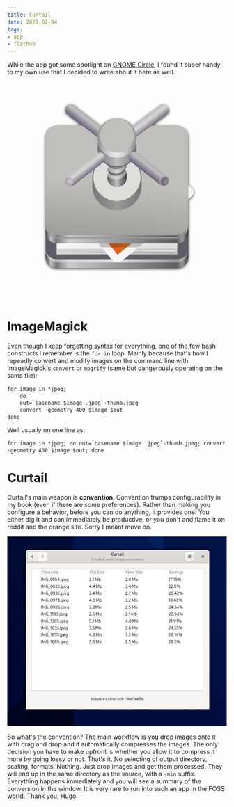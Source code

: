```yaml
---
title: Curtail
date: 2021-02-04
tags:
- app
- flathub
---
```


While the app got some spotlight on [GNOME Circle](https://circle.gnome.org), I found it super handy to my own use that I decided to write about it here as well.

<style type="text/css">
#curtailIcon {
  transform: scale(0.8);
  transition: all 1s ease-in-out;
  cursor: pointer;
  filter: drop-shadow(0 2px 4px rgba(0,0,0,0.8));
}
#curtailIcon:hover {
  transform: scale(0.9);
  filter: drop-shadow(0 30px 20px rgba(0,0,0,0.2));
}
</style>

<a href="https://flathub.org/apps/details/com.github.huluti.Curtail"><svg id="curtailIcon" ViewBox="0 0 128 128" xmlns="http://www.w3.org/2000/svg" xmlns:xlink="http://www.w3.org/1999/xlink"><linearGradient id="a" gradientUnits="userSpaceOnUse"><stop offset="0" stop-color="#63452c"/><stop offset=".038" stop-color="#865e3c"/><stop offset=".077" stop-color="#63452c"/><stop offset=".923" stop-color="#63452c"/><stop offset=".962" stop-color="#865e3c"/><stop offset="1" stop-color="#63452c"/></linearGradient><linearGradient id="e" gradientTransform="matrix(.23214 0 0 .20395 -8.567 209.652)" x1="88.596" x2="536.596" xlink:href="#a" y1="-449.394" y2="-449.394"/><linearGradient id="f" gradientTransform="matrix(.23214 0 0 .125 -8.567 152.174)" x1="88.596" x2="536.596" xlink:href="#a" y1="-449.394" y2="-449.394"/><linearGradient id="b" gradientUnits="userSpaceOnUse"><stop offset="0" stop-color="#3d3846"/><stop offset=".038" stop-color="#c0bfbc"/><stop offset=".077" stop-color="#77767b"/><stop offset=".164" stop-color="#cbcbcd"/><stop offset=".923" stop-color="#5f5e63"/><stop offset=".962" stop-color="#9a9996"/><stop offset="1" stop-color="#3d3846"/></linearGradient><linearGradient id="g" gradientTransform="matrix(.23214 0 0 .20395 -8.567 229.953)" x1="87.542" x2="535.261" xlink:href="#b" y1="-591.637" y2="-591.637"/><radialGradient id="h" cx="58.126" cy="294.38" gradientTransform="matrix(1.6319 0 0 1.37953 -36.73 -291.51)" gradientUnits="userSpaceOnUse" r="52"><stop offset="0" stop-color="#deddda"/><stop offset="1" stop-color="#deddda" stop-opacity="0"/></radialGradient><linearGradient id="i" gradientUnits="userSpaceOnUse" x1="30" x2="104" y1="94" y2="108"><stop offset="0" stop-color="#f6f5f4"/><stop offset="1" stop-color="#deddda"/></linearGradient><radialGradient id="j" cx="105.224" cy="148.63" gradientTransform="matrix(-.34149 -.18581 -.02812 .28036 103.637 95.975)" gradientUnits="userSpaceOnUse" r="160"><stop offset="0" stop-color="#e0371b"/><stop offset="1" stop-color="#f6d32d"/></radialGradient><radialGradient id="k" cx="352.98" cy="275.93" gradientTransform="matrix(.2992 .11247 .07205 -.18331 -46.417 48.045)" gradientUnits="userSpaceOnUse" r="192"><stop offset="0" stop-color="#50db81"/><stop offset="1" stop-color="#8ff0a4" stop-opacity=".004"/></radialGradient><radialGradient id="l" cx="527.624" cy="194.651" gradientTransform="matrix(-.15091 -.18657 -.19365 .15664 225.268 143.026)" gradientUnits="userSpaceOnUse" r="192"><stop offset="0" stop-color="#4a86cf"/><stop offset="1" stop-color="#87bae1" stop-opacity="0"/></radialGradient><linearGradient id="m" gradientTransform="matrix(.23013 0 0 .20218 -7.94 400.462)" x1="87.542" x2="535.261" xlink:href="#b" y1="-591.637" y2="-591.637"/><linearGradient id="n" gradientUnits="userSpaceOnUse" x1="52.55" x2="56.979" y1="103.619" y2="57.049"><stop offset="0" stop-color="#9b9a96"/><stop offset="1" stop-color="#c0bfbc"/></linearGradient><linearGradient id="c" gradientUnits="userSpaceOnUse"><stop offset="0" stop-color="#b1b0b6"/><stop offset=".5" stop-color="#d8d7d6"/><stop offset="1" stop-color="#6f667f"/></linearGradient><linearGradient id="o" gradientTransform="scale(-1 1) rotate(67.81 9.946 118.092)" x1="49.325" x2="53.605" xlink:href="#c" y1="222.747" y2="230.159"/><linearGradient id="p" gradientTransform="matrix(3.0015 0 0 -3.0015 -128.105 -573.326)" gradientUnits="userSpaceOnUse" x1="58" x2="70" y1="-211" y2="-211"><stop offset="0" stop-color="#77767b"/><stop offset=".5" stop-color="#9a9996"/><stop offset="1" stop-color="#77767b"/></linearGradient><linearGradient id="q" gradientUnits="userSpaceOnUse" x1="56.855" x2="71.127" y1="46.093" y2="46.093"><stop offset="0" stop-color="#5e5c64"/><stop offset=".5" stop-color="#c0bfbc"/><stop offset="1" stop-color="#3d3846"/></linearGradient><linearGradient id="d" gradientUnits="userSpaceOnUse"><stop offset="0" stop-color="#b1b0b6"/><stop offset=".272" stop-color="#c0c0be"/><stop offset="1" stop-color="#6f667f"/></linearGradient><linearGradient id="r" gradientTransform="scale(-1 1) rotate(51.875 13.743 81.732)" x1="61" x2="67" xlink:href="#d" y1="220" y2="220"/><linearGradient id="s" gradientTransform="matrix(2.37866 0 0 -2.37866 -88.244 -469.48)" gradientUnits="userSpaceOnUse" x1="58" x2="70" y1="-211" y2="-211"><stop offset="0" stop-color="#77767b"/><stop offset=".5" stop-color="#c0bfbc"/><stop offset="1" stop-color="#77767b"/></linearGradient><radialGradient id="t" cx="-203.367" cy="-63.488" gradientTransform="matrix(0 -1.18935 -1.18935 0 -12.128 -205.452)" gradientUnits="userSpaceOnUse" r="12"><stop offset="0" stop-color="#f0f0f0"/><stop offset="1" stop-color="#9a999a"/></radialGradient><linearGradient id="u" gradientTransform="scale(-1 1) rotate(51.875 15.076 81.083)" x1="61" x2="67" xlink:href="#d" y1="220" y2="220"/><linearGradient id="v" gradientTransform="scale(-1 1) rotate(67.81 10.503 117.717)" x1="49.325" x2="53.605" xlink:href="#c" y1="222.747" y2="230.159"/><radialGradient id="w" cx="96.054" cy="219.449" gradientTransform="matrix(-2.48287 0 0 2.7121 268.232 -538.415)" gradientUnits="userSpaceOnUse" r="2.415"><stop offset="0" stop-color="#cfcecd"/><stop offset="1" stop-color="#827b8f"/></radialGradient><radialGradient id="x" cx="96.741" cy="219.745" gradientTransform="matrix(2.35544 0 0 2.5729 -127.997 -507.96)" gradientUnits="userSpaceOnUse" r="2.415"><stop offset="0" stop-color="#92918f"/><stop offset="1" stop-color="#524d5b"/></radialGradient><path d="M20 56h88a8 8 0 018 8v46a8 8 0 01-8 8H20a8 8 0 01-8-8V64a8 8 0 018-8zm0 0" fill="url(#e)"/><path d="M20 30h88v66H20zm0 0" fill="#f6f5f4"/><path d="M20 58h88a8 8 0 018 8v22a8 8 0 01-8 8H20a8 8 0 01-8-8V66a8 8 0 018-8zm0 0" fill="url(#f)"/><path d="M20 58h88a8 8 0 018 8v46a8 8 0 01-8 8H20a8 8 0 01-8-8V66a8 8 0 018-8zm0 0" fill="url(#g)"/><path d="M21.453 28.082h85.094c5.219 0 9.453 3.582 9.453 8V108c0 4.418-4.234 8-9.453 8H21.453c-5.219 0-9.453-3.582-9.453-8V36.082c0-4.418 4.234-8 9.453-8zm0 0" fill="url(#h)"/><path d="M21.453 26.082h85.094c5.219 0 9.453 3.582 9.453 8V106c0 4.418-4.234 8-9.453 8H21.453c-5.219 0-9.453-3.582-9.453-8V34.082c0-4.418 4.234-8 9.453-8zm0 0" fill="#5e5c64"/><path d="M20 64h88v46H20zm0 0" fill="url(#i)"/><path d="M108 106l-.137 4H20.121L20 106zm0 0" fill-opacity=".137"/><path d="M107.691 106.969H35.93l71.242 1.027s.52-.773.52-1.027zm0 0" fill="#f6f5f4" fill-opacity=".598"/><path d="M106.773 108.488H34.168l71.266 1.024c.554-.29 1.132-.63 1.34-1.024zm0 0" fill-opacity=".171"/><path d="M29.777 67.469l52.239-42.254c2.41-1.953 5.898-1.613 7.812.758l21.664 26.777L108.145 82l-40.266 32.57c-2.414 1.953-5.899 1.614-7.817-.754L28.883 75.27c-1.913-2.372-1.519-5.848.895-7.801zm0 0" fill="#f6f5f4"/><path d="M111.547 52.816L99.574 62.5c-2.41 1.95-2.808 5.43-.89 7.8l9.46 11.7zm0 0" fill="#deddda"/><path d="M33.27 71.785l31.148 38.508 40.266-32.57-6-7.422c-1.918-2.371-1.52-5.852.89-7.801l7.617-6.16-21.683-26.813zm0 0" fill="url(#j)"/><path d="M33.27 71.785l31.148 38.508 40.266-32.57-6-7.422c-1.918-2.371-1.52-5.852.89-7.801l7.617-6.16-21.683-26.813zm0 0" fill="url(#k)"/><path d="M33.27 71.785l31.148 38.508 40.266-32.57-6-7.422c-1.918-2.371-1.52-5.852.89-7.801l7.617-6.16-21.683-26.813zm0 0" fill="url(#l)"/><path d="M83.855 101.496l34.844-34.11a3.903 3.903 0 001.176-2.906 3.913 3.913 0 00-1.328-2.84l-9.207-8.09zm0 0" fill="#f6f5f4"/><path d="M20.02 64.328h88.07a8 8 0 018 8v21.73a8 8 0 01-8 8H20.02a8 8 0 01-8-8v-21.73a8 8 0 018-8zm0 0" fill="url(#g)"/><path d="M21.824 190.43h84.23c5.223 0 9.454 3.582 9.454 8v63.363c0 4.418-4.23 8-9.453 8h-84.23c-5.22 0-9.454-3.582-9.454-8V198.43c0-4.418 4.234-8 9.453-8zm0 0" fill="url(#m)" stroke="#9a9996" transform="translate(0 -172)"/><path d="M21.375 16h85.129c5.223 0 9.457 3.582 9.457 8v64.059c0 4.418-4.234 8-9.457 8H21.375c-5.223 0-9.453-3.582-9.453-8V24c0-4.418 4.23-8 9.453-8zm0 0" fill="url(#n)"/><path d="M57.66 210.34l34.78-25.779" fill="#77767b" stroke="url(#o)" stroke-linecap="round" stroke-width="6.726" transform="matrix(1.18935 0 0 1.18935 -12.127 -214.827)"/><path d="M63.992 36.352c-9.949 0-18.012 8.066-18.012 18.011v5.63C45.98 69.936 54.043 78 63.992 78 73.938 78 82 69.937 82 59.992v-5.629c0-9.945-8.063-18.011-18.008-18.011zm0 0" fill="url(#p)"/><path d="M63.992 36.629c-9.5 0-17.199 7.7-17.199 17.195 0 9.5 7.7 17.2 17.2 17.2 9.495 0 17.194-7.7 17.194-17.2 0-9.496-7.699-17.195-17.195-17.195zm0 0" fill="#deddda"/><path d="M58.043 31.227l-1.188 2.378 1.188 2.38-1.188 2.378 1.188 2.38-1.188 2.378 1.188 2.379-1.188 2.379 1.188 2.379-1.188 2.379v1.187a7.133 7.133 0 0010.704 6.18 7.133 7.133 0 003.566-6.18v-3.566l-1.188-2.38 1.188-2.378-1.188-2.379 1.188-2.379-1.188-2.379 1.188-2.379-1.188-2.379 1.188-2.378-1.188-2.38zm0 0" fill="url(#q)"/><path d="M69.938 33.605s-1.61 4.348-5.84 4.778c-4.235.43-6.055-2.399-6.055-2.399l-1.188 2.38s2.489 3.308 7.243 3.034c4.75-.277 6.882-5.367 7.027-5.414zm0 0" fill="#fff" fill-opacity=".382"/><path d="M71.125 35.984c-.145.047-2.277 5.137-7.027 5.414-4.754.274-7.243-3.035-7.243-3.035l1.188 2.38s1.82 2.823 6.055 2.398c4.23-.43 5.84-4.778 5.84-4.778l.05.102zm0 0" fill="#241f31" fill-opacity=".339"/><g fill="#fff" fill-opacity=".382"><path d="M69.938 43.121s-1.61 4.348-5.84 4.777c-4.235.426-6.055-2.398-6.055-2.398l-1.188 2.379s2.489 3.309 7.243 3.031c4.75-.277 6.882-5.363 7.027-5.41zm0 0"/><path d="M69.938 47.879s-1.715 4.348-5.946 4.777c-4.234.426-5.949-2.398-5.949-2.398l-1.188 2.379s2.383 3.308 7.137 3.031c4.75-.277 6.988-5.367 7.133-5.41zm0 0M69.938 38.363s-1.61 4.348-5.84 4.778c-4.235.425-6.055-2.399-6.055-2.399l-1.188 2.38s2.489 3.308 7.243 3.03c4.75-.273 6.882-5.363 7.027-5.41zm0 0"/></g><path d="M71.125 45.5c-.145.047-2.277 5.137-7.027 5.41-4.754.278-7.243-3.031-7.243-3.031l1.188 2.379s1.82 2.824 6.055 2.394c4.23-.425 5.84-4.773 5.84-4.773l.05.101zm0 0" fill="#241f31" fill-opacity=".339"/><path d="M71.125 40.742c-.145.047-2.277 5.137-7.027 5.41-4.754.278-7.243-3.03-7.243-3.03l1.188 2.378s1.82 2.824 6.055 2.395c4.23-.426 5.84-4.774 5.84-4.774l.05.102zm0 0" fill="#241f31" fill-opacity=".339"/><path d="M69.003 210.133L35.68 184.407" fill="#77767b" stroke="url(#r)" stroke-linecap="round" stroke-width="6.726" transform="matrix(1.18935 0 0 1.18935 -12.127 -214.827)"/><path d="M78.262 32.418c0-7.883-6.39-14.273-14.27-14.273-7.883 0-14.273 6.39-14.273 14.273s6.39 14.27 14.273 14.27c7.88 0 14.27-6.387 14.27-14.27zm0 0" fill="url(#s)"/><path d="M63.992 11.008c-7.883 0-14.273 6.39-14.273 14.273s6.39 14.274 14.273 14.274c7.88 0 14.27-6.39 14.27-14.274s-6.39-14.273-14.27-14.273zm0 0" fill="url(#t)"/><path d="M49.742 31.71c-.012.235-.02.47-.023.708 0 7.883 6.39 14.27 14.273 14.27 7.88 0 14.27-6.387 14.27-14.27a9.81 9.81 0 00-.024-.484c-.375 7.597-6.64 13.562-14.246 13.566-7.687-.012-13.988-6.105-14.25-13.79zm0 0" fill="#77767b"/><path d="M63.992 11.008c-6.812 0-12.336 5.523-12.336 12.336S57.18 35.68 63.992 35.68s12.332-5.524 12.332-12.336-5.52-12.336-12.332-12.336zm0 0" fill="#c0bfbc"/><path d="M92.32 227.56l-17.792-13.962" fill="#77767b" stroke="url(#u)" stroke-linecap="round" stroke-width="6.726" transform="matrix(1.18935 0 0 1.18935 -12.127 -214.827)"/><path d="M35.559 227.95l17.867-13.863" fill="#77767b" stroke="url(#v)" stroke-linecap="round" stroke-width="6.726" transform="matrix(1.18935 0 0 1.18935 -12.127 -214.827)"/><path d="M26.164 56.594a3.692 3.692 0 003.695 3.691c1.164 0 2.254-1.484 2.254-2.8a3.698 3.698 0 00-3.695-3.696c-1.125 0-2.254 1.172-2.254 2.805zm0 0" fill="url(#w)"/><path d="M101.648 55.969a4.044 4.044 0 01-4.043 4.043c-1.277 0-2.468-1.621-2.468-3.067a4.044 4.044 0 014.043-4.043c1.23 0 2.468 1.282 2.468 3.067zm0 0" fill="#9c98a2"/><path d="M101.648 56.508a3.503 3.503 0 01-3.503 3.504c-1.106 0-2.141-1.407-2.141-2.657a3.504 3.504 0 013.508-3.503c1.066 0 2.136 1.109 2.136 2.656zm0 0" fill="url(#x)"/><path d="M50.59 102.086l1.98 2.789h27.285l3.415-2.887zm0 0" fill-opacity=".225"/></svg></a>



# ImageMagick

Even though I keep forgetting syntax for everything, one of the few bash constructs I remember is the `for in` loop. Mainly because that's how I repeadly convert and modify images on the command line with ImageMagick's `convert` or `mogrify` (same but dangerously operating on the same file):

```
for image in *jpeg; 
	do 
	out=`basename $image .jpeg`-thumb.jpeg
	convert -geometry 400 $image $out
done
```

Well usually on one line as:

```
for image in *jpeg; do out=`basename $image .jpeg`-thumb.jpeg; convert -geometry 400 $image $out; done
```

# Curtail

Curtail's main weapon is **convention**. Convention trumps configurability in my book (even if there are some preferences). Rather than making you configure a behavior, before you can do anything, it provides one. You either dig it and can immediately be productive, or you don't and flame it on reddit and the orange site. Sorry I meant move on.

![Curtail UI](curtail.png)

So what's the convention? The main workflow is you drop images onto it with drag and drop and it automatically compresses the images. The only decision you have to make upfront is whether you allow it to compress it more by going lossy or not. That's it. No selecting of output directory, scaling, formats. Nothing. Just drop images and get them processed. They will end up in the same directory as the source, with a `-min` suffix. Everything happens immediately and you will see a summary of the conversion in the window. It is very rare to run into such an app in the FOSS world. Thank you, [Hugo](https://hugo-posnic.fr/).
